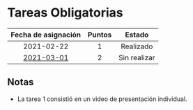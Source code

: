# Tareas Obligatorias

| Fecha de asignación | Puntos | Estado |
| :---: | :---: | :---: |
| 2021-02-22 | 1 | Realizado |
| [2021-03-01](../class_notes/2021_03_01.md) | 2 | Sin realizar |

## Notas

- La tarea 1 consistió en un video de presentación individual.
